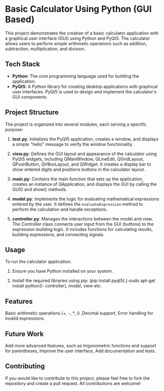 # Basic Calculator Using Python (GUI Based)

This project demonstrates the creation of a basic calculator application with a graphical user interface (GUI) using Python and PyQt5. The calculator allows users to perform simple arithmetic operations such as addition, subtraction, multiplication, and division.

## Tech Stack

- **Python**: The core programming language used for building the application.
- **PyQt5**: A Python library for creating desktop applications with graphical user interfaces. PyQt5 is used to design and implement the calculator's GUI components.
  
## Project Structure

The project is organized into several modules, each serving a specific purpose:

1. **test.py**: Initializes the PyQt5 application, creates a window, and displays a simple "hello" message to verify the window functionality.

2. **view.py**: Defines the GUI layout and appearance of the calculator using PyQt5 widgets, including QMainWindow, QLineEdit, QGridLayout, QPushButton, QVBoxLayout, and QWidget. It creates a display bar to show entered digits and positions buttons in the calculator layout.

3. **main.py**: Contains the main function that sets up the application, creates an instance of QApplication, and displays the GUI by calling the GUI() and show() methods.

4. **model.py**: Implements the logic for evaluating mathematical expressions entered by the user. It defines the `evaluateExpression` method to perform the calculation and handle exceptions.

5. **controller.py**: Manages the interactions between the model and view. The Controller class connects user input from the GUI (buttons) to the expression-building logic. It includes functions for calculating results, building expressions, and connecting signals.

## Usage

To run the calculator application:

1. Ensure you have Python installed on your system.

2. Install the required libraries using pip:  (pip install pyqt5),(-sudo apt-get install python3- controller), model, view etc:

## Features

Basic arithmetic operations (+, -, *, /) ,Decimal support, Error handling for invalid expressions.

## Future Work

Add more advanced features, such as trigonometric functions and support for parentheses, Improve the user interface, Add documentation and tests.

## Contributing

If you would like to contribute to this project, please feel free to fork the repository and create a pull request. All contributions are welcome!
